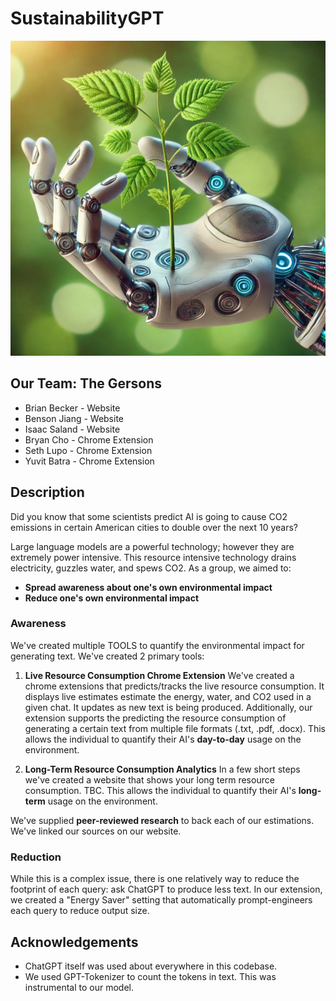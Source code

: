# SustainabilityGPT

![Cyborg Hand Holding Sapling](image.webp)

## Our Team: The Gersons
- Brian Becker - Website
- Benson Jiang - Website
- Isaac Saland - Website
- Bryan Cho - Chrome Extension 
- Seth Lupo - Chrome Extension
- Yuvit Batra - Chrome Extension

## Description

Did you know that some scientists predict AI is going to cause CO2 emissions in certain American cities to double over the next 10 years?

Large language models are a powerful technology; however they are extremely power intensive. This resource intensive technology drains electricity, guzzles water, and spews CO2. As a group, we aimed to:

- **Spread awareness about one's own environmental impact**
- **Reduce one's own environmental impact**

### Awareness

We've created multiple TOOLS to quantify the environmental impact for generating text. We've created 2 primary tools:

1. **Live Resource Consumption Chrome Extension** We've created a chrome extensions that predicts/tracks the live resource consumption. It displays live estimates estimate the energy, water, and CO2 used in a given chat. It updates as new text is being produced. Additionally, our extension supports the predicting the resource consumption of generating a certain text from multiple file formats (.txt, .pdf, .docx). This allows the individual to quantify their AI's **day-to-day** usage on the environment. 

2. **Long-Term Resource Consumption Analytics** In a few short steps we've created a website that shows your long term resource consumption. TBC. This allows the individual to quantify their AI's **long-term** usage on the environment. 

We've supplied **peer-reviewed research** to back each of our estimations. We've linked our sources on our website.

### Reduction

While this is a complex issue, there is one relatively way to reduce the footprint of each query: ask ChatGPT to produce less text. In our extension, we created a "Energy Saver" setting that automatically prompt-engineers each query to reduce output size. 

## Acknowledgements  
- ChatGPT itself was used about everywhere in this codebase.
- We used GPT-Tokenizer to count the tokens in text. This was instrumental to our model.

<!-- ## Reflection  

### What We Learned  
[Share key takeaways from this hackathon experience. What did you learn as a team?]  

### Motivation & Future Plans  
[Why did you choose this project? Are there features you’d love to implement in the future?]  

### Challenges & How We Overcame Them  
[Describe a technical challenge or tricky bug your team faced and how you solved it.]  

### Fun Hackathon Moments  
[Share a fun or interesting moment! Did you meet someone new? Attend an inspiring workshop?]  -->